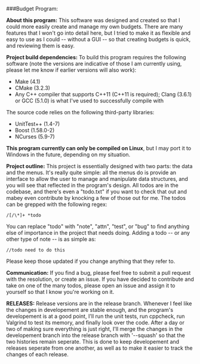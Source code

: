 ###Budget Program:

**About this program:**
This software was designed and created so that I could more easily create and manage my own budgets.  There are many features that I won't go into detail here, but I tried to make it as flexible and easy to use as I could -- without a GUI -- so that creating budgets is quick, and reviewing them is easy.
  
**Project build dependencies:**
To build this program requires the following software (note the versions are indicative of those I am currently using, please let me know if earlier versions will also work):
-  Make (4.1)
-  CMake (3.2.3)
-  Any C++ compiler that supports C++11 (C++11 is required); Clang (3.6.1) or GCC (5.1.0) is what I've used to successfully compile with

The source code relies on the following third-party libraries:
-  UnitTest++ (1.4-7)
-  Boost (1.58.0-2)
-  NCurses (5.9-7)

**This program currently can only be compiled on Linux**, but I may port it to Windows in the future, depending on my situation.  

**Project outline:**
This project is essentially designed with two parts: the data and the menus.  It's really quite simple: all the menus do is provide an interface to allow the user to manage and manipulate data structures, and you will see that reflected in the program's design.  All todos are in the codebase, and there's even a "todo.txt" if you want to check that out and mabey even contribute by knocking a few of those out for me.  The todos can be grepped with the following regex:
```
/[/\*]+ *todo
```
You can replace "todo" with "note", "attn", "test", or "bug" to find anything else of importance in the project that needs doing.  Adding a todo -- or any other type of note -- is as simple as:
```
//todo need to do this
```
Please keep those updated if you change anything that they refer to.  

**Communication:**
If you find a bug, please feel free to submit a pull request with the resolution, or create an issue.  If you have decided to contribute and take on one of the many todos, please open an issue and assign it to yourself so that I know you're working on it.  

**RELEASES:** Release versions are in the release branch.  Whenever I feel like the changes in developement are stable enough, and the program's developement is at a good point, I'll run the unit tests, run cppcheck, run Valgrind to test its memory, and finally look over the code.  After a day or two of making sure everything is just right, I'll merge the changes in the developement branch into the release branch with '--squash' so that the two histories remain seperate.  This is done to keep developement and releases seperate from one another, as well as to make it easier to track the changes of each release.
